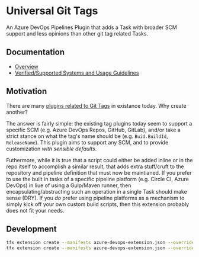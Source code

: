# Universal Git Tags

An Azure DevOps Pipelines Plugin that adds a Task with broader SCM support and less opinions than other git tag related Tasks.

## Documentation

* [Overview](./docs/Overview.md)
* [Verified/Supported Systems and Usage Guidelines](./docs/VerifiedSystems.md)

## Motivation

There are many [plugins related to Git Tags](https://marketplace.visualstudio.com/search?term=git%20tag&target=AzureDevOps&category=All%20categories&sortBy=Relevance) in existance today. Why create another?

The answer is fairly simple: the existing tag plugins today seem to support a specific SCM (e.g. Azure DevOps Repos, GitHub, GitLab), and/or take a strict stance on what the tag's name should be (e.g. `Buid.BuildId`, `ReleaseName`). This plugin aims to support any SCM, and to provide customization *with sensible defaults*.

Futhermore, while it is true that a script could either be added inline or in the repo itself to accomplish a similar result, that adds extra stuff/cruft to the repository and pipeline definition that must now be maintianed. If you prefer to use the built in tasks of a specific pipeline platform (e.g. Circle CI, Azure DevOps) in liue of using a Gulp/Maven runner, then encapsulating/abstracting such an operation in a single Task should make sense (DRY). If you *do* prefer using pipeline platforms as a mechanism to simply kick off your own custom build scripts, then this extension probably does not fit your needs.

## Development

```sh
tfx extension create --manifests azure-devops-extension.json --overrides-file configs/beta.json
tfx extension create --manifests azure-devops-extension.json --overrides-file configs/live.json
```